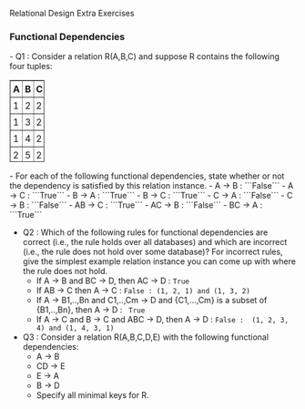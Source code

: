 Relational Design Extra Exercises
  <h3>Functional Dependencies</h3>
  - Q1 : Consider a relation R(A,B,C) and suppose R contains the following four tuples:
    <table style="text-align: left; width: 61px; height: 144px;" border="1" cellpadding="2" cellspacing="2">
      <tbody>
        <tr>
          <td style="padding: 4px; font-weight: bold;">A<br> </td>
          <td style="padding: 4px; font-weight: bold;">B<br></td>
          <td style="padding: 4px; font-weight: bold;">C<br></td>
        </tr>
        <tr>
          <td style="padding: 4px;">1<br></td>
          <td style="padding: 4px;">2<br></td>
          <td style="padding: 4px;">2<br></td>
        </tr>
        <tr>
          <td style="padding: 4px;">1<br></td>
          <td style="padding: 4px;">3<br></td>
          <td style="padding: 4px;">2<br></td>
        </tr>
        <tr>  
          <td style="padding: 4px;">1<br></td>
          <td style="padding: 4px;">4<br></td>
          <td style="padding: 4px;">2<br></td>
        </tr>
        <tr>
          <td style="padding: 4px;">2<br></td>
          <td style="padding: 4px;">5<br></td>
          <td style="padding: 4px;">2<br></td>
        </tr>
      </tbody>
    </table>    
  - For each of the following functional dependencies, state whether or not the dependency is satisfied by this relation instance.
    - A → B : ```False```
    - A → C : ```True```
    - B → A : ```True```
    - B → C : ```True```
    - C → A : ```False```
    - C → B : ```False```
    - AB → C : ```True```
    - AC → B : ```False```
    - BC → A : ```True```

  - Q2 : Which of the following rules for functional dependencies are correct (i.e., the rule holds over all databases) and which are incorrect (i.e., the rule does not hold over some database)? For incorrect rules, give the simplest example relation instance you can come up with where the rule does not hold.
    - If A → B and BC → D, then AC → D : ```True```
    - If AB → C then A → C : ```False : (1, 2, 1) and (1, 3, 2)```
    - If A → B1,..,Bn  and  C1,..,Cm → D  and {C1,...,Cm} is a subset of {B1,..,Bn}, then A → D : ``` True```
    - If A → C and B → C and ABC → D, then A → D : ```False :  (1, 2, 3, 4) and (1, 4, 3, 1)```
  - Q3 : Consider a relation R(A,B,C,D,E) with the following functional dependencies:
    - A → B
    - CD → E
    - E → A
    - B → D
    - Specify all minimal keys for R.
    ```

    ```

